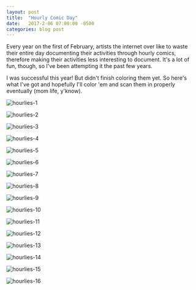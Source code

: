 ```yaml
---
layout: post
title:  "Hourly Comic Day"
date:   2017-2-06 07:00:00 -0500
categories: blog post
---
```


Every year on the first of February, artists the internet over like to waste their entire day documenting their activities through hourly comics, therefore making their activities less interesting to document. It's a lot of fun, though, so I've been attempting it the past few years.


I was successful this year! But didn't finish coloring them yet. So here's what I've got and hopefully I'll color 'em and scan them in properly eventually (mom life, y'know).

![hourlies-1](https://pbs.twimg.com/media/C3mUQA_XAAAWfb0.jpg)

![hourlies-2](https://pbs.twimg.com/media/C3mUiTvWYAAS2uY.jpg)

![hourlies-3](https://pbs.twimg.com/media/C3mVNCQXUAsnk5e.jpg)

![hourlies-4](https://pbs.twimg.com/media/C3mVs7sXUA4TcPW.jpg)

![hourlies-5](https://pbs.twimg.com/media/C3mV7u8WYAAgxYD.jpg)

![hourlies-6](https://pbs.twimg.com/media/C3mWXJAXUAUsCLS.jpg)

![hourlies-7](https://pbs.twimg.com/media/C3mWfMmXUAcsP9e.jpg)

![hourlies-8](https://pbs.twimg.com/media/C3qiC9mW8AELynr.jpg)

![hourlies-9](https://pbs.twimg.com/media/C3qiaTbWQAQIgSs.jpg)

![hourlies-10](https://pbs.twimg.com/media/C3qipjpWMAEaqOx.jpg)

![hourlies-11](https://pbs.twimg.com/media/C3qiqr3WIAAa44G.jpg)

![hourlies-12](https://pbs.twimg.com/media/C3qi3CUWIAEAf9x.jpg)

![hourlies-13](https://pbs.twimg.com/media/C3qjJy8WIAAh0I4.jpg)

![hourlies-14](https://pbs.twimg.com/media/C3qjXDXWEAAu_kc.jpg)

![hourlies-15](https://pbs.twimg.com/media/C3qj3ZRWQAATbYJ.jpg)

![hourlies-16](https://pbs.twimg.com/media/C3qkkPwWAAE5rDh.jpg)
